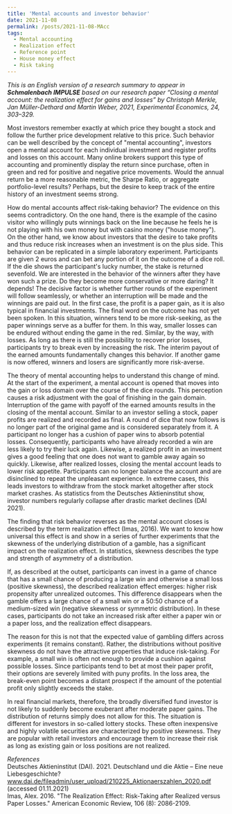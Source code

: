 ```yaml
---
title: 'Mental accounts and investor behavior'
date: 2021-11-08
permalink: /posts/2021-11-08-MAcc
tags:
  - Mental accounting
  - Realization effect
  - Reference point
  - House money effect
  - Risk taking
---
```


<i>This is an English version of a research summary to appear in <b>Schmalenbach IMPULSE</b> based on our research paper “Closing a mental account: the realization effect for gains and losses” by Christoph Merkle, Jan Müller-Dethard and Martin Weber, 2021, Experimental Economics, 24, 303–329.</i>

Most investors remember exactly at which price they bought a stock and follow the further price development relative to this price. Such behavior can be well described by the concept of "mental accounting", investors open a mental account for each individual investment and register profits and losses on this account. Many online brokers support this type of accounting and prominently display the return since purchase, often in green and red for positive and negative price movements. Would the annual return be a more reasonable metric, the Sharpe Ratio, or aggregate portfolio-level results? Perhaps, but the desire to keep track of the entire history of an investment seems strong.

How do mental accounts affect risk-taking behavior? The evidence on this seems contradictory. On the one hand, there is the example of the casino visitor who willingly puts winnings back on the line because he feels he is not playing with his own money but with casino money ("house money"). On the other hand, we know about investors that the desire to take profits and thus reduce risk increases when an investment is on the plus side. This behavior can be replicated in a simple laboratory experiment. Participants are given 2 euros and can bet any portion of it on the outcome of a dice roll. If the die shows the participant's lucky number, the stake is returned sevenfold. We are interested in the behavior of the winners after they have won such a prize. Do they become more conservative or more daring?
It depends! The decisive factor is whether further rounds of the experiment will follow seamlessly, or whether an interruption will be made and the winnings are paid out. In the first case, the profit is a paper gain, as it is also typical in financial investments. The final word on the outcome has not yet been spoken. In this situation, winners tend to be more risk-seeking, as the paper winnings serve as a buffer for them. In this way, smaller losses can be endured without ending the game in the red. Similar, by the way, with losses. As long as there is still the possibility to recover prior losses, participants try to break even by increasing the risk. The interim payout of the earned amounts fundamentally changes this behavior. If another game is now offered, winners and losers are significantly more risk-averse.

The theory of mental accounting helps to understand this change of mind. At the start of the experiment, a mental account is opened that moves into the gain or loss domain over the course of the dice rounds. This perception causes a risk adjustment with the goal of finishing in the gain domain. Interruption of the game with payoff of the earned amounts results in the closing of the mental account. Similar to an investor selling a stock, paper profits are realized and recorded as final. A round of dice that now follows is no longer part of the original game and is considered separately from it. A participant no longer has a cushion of paper wins to absorb potential losses. Consequently, participants who have already recorded a win are less likely to try their luck again. Likewise, a realized profit in an investment gives a good feeling that one does not want to gamble away again so quickly. Likewise, after realized losses, closing the mental account leads to lower risk appetite. Participants can no longer balance the account and are disinclined to repeat the unpleasant experience. In extreme cases, this leads investors to withdraw from the stock market altogether after stock market crashes. As statistics from the Deutsches Aktieninstitut show, investor numbers regularly collapse after drastic market declines (DAI 2021).

The finding that risk behavior reverses as the mental account closes is described by the term realization effect (Imas, 2016). We want to know how universal this effect is and show in a series of further experiments that the skewness of the underlying distribution of a gamble, has a significant impact on the realization effect. In statistics, skewness describes the type and strength of asymmetry of a distribution.

If, as described at the outset, participants can invest in a game of chance that has a small chance of producing a large win and otherwise a small loss (positive skewness), the described realization effect emerges: higher risk propensity after unrealized outcomes. This difference disappears when the gamble offers a large chance of a small win or a 50:50 chance of a medium-sized win (negative skewness or symmetric distribution). In these cases, participants do not take an increased risk after either a paper win or a paper loss, and the realization effect disappears.

The reason for this is not that the expected value of gambling differs across experiments (it remains constant). Rather, the distributions without positive skewness do not have the attractive properties that induce risk-taking. For example, a small win is often not enough to provide a cushion against possible losses. Since participants tend to bet at most their paper profit, their options are severely limited with puny profits. In the loss area, the break-even point becomes a distant prospect if the amount of the potential profit only slightly exceeds the stake.

In real financial markets, therefore, the broadly diversified fund investor is not likely to suddenly become exuberant after moderate paper gains. The distribution of returns simply does not allow for this. The situation is different for investors in so-called lottery stocks. These often inexpensive and highly volatile securities are characterized by positive skewness. They are popular with retail investors and encourage them to increase their risk as long as existing gain or loss positions are not realized.

<i>References</i><br>
Deutsches Aktieninstitut (DAI). 2021. Deutschland und die Aktie – Eine neue Liebesgeschichte? 
www.dai.de/fileadmin/user_upload/210225_Aktionaerszahlen_2020.pdf (accessed 01.11.2021)<br>
Imas, Alex. 2016. "The Realization Effect: Risk-Taking after Realized versus Paper Losses." American Economic Review, 106 (8): 2086-2109.

